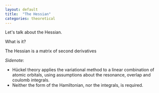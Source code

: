 ```yaml
---
layout: default
title:  "The Hessian"
categories: theoretical
---
```


Let's talk about the Hessian.

What is it?

The Hessian is a matrix of second derivatives

_Sidenote_:
- Hückel theory applies the variational method to a linear combination of atomic orbitals, using assumptions about the resonance, overlap and coulomb integrals.
- Neither the form of the Hamiltonian, nor the integrals, is required.


